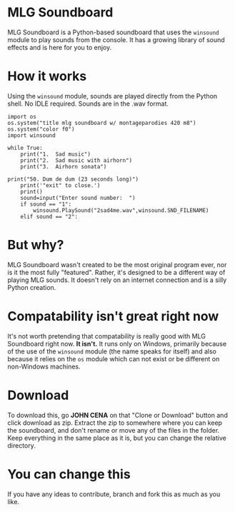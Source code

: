 # MLG Soundboard
MLG Soundboard is a Python-based soundboard that uses the `winsound` module to play sounds from the console.  It has a growing library of sound effects and is here for you to enjoy.

# How it works
Using the `winsound` module, sounds are played directly from the Python shell.  No IDLE required.  Sounds are in the .wav format.
```
import os
os.system("title mlg soundboard w/ montageparodies 420 m8")
os.system("color f0")
import winsound

while True:
    print("1.  Sad music")
    print("2.  Sad music with airhorn")
    print("3.  Airhorn sonata")
```
```
print("50. Dum de dum (23 seconds long)")
    print('"exit" to close.')
    print()
    sound=input("Enter sound number:  ")
    if sound == "1":
        winsound.PlaySound("2sad4me.wav",winsound.SND_FILENAME)
    elif sound == "2":
```

# But why?
MLG Soundboard wasn't created to be the most original program ever, nor is it the most fully "featured".  Rather, it's designed to be a different way of playing MLG sounds.  It doesn't rely on an internet connection and is a silly Python creation.

# Compatability isn't great right now
It's not worth pretending that compatability is really good with MLG Soundboard right now.  **It isn't.**  It runs only on Windows, primarily because of the use of the `winsound` module (the name speaks for itself) and also because it relies on the `os` module which can not exist or be different on non-Windows machines.

# Download
To download this, go **JOHN CENA** on that "Clone or Download" button and click download as zip.  Extract the zip to somewhere where you can keep the soundboard, and don't rename or move any of the files in the folder.  Keep everything in the same place as it is, but you can change the relative directory.

# You can change this
If you have any ideas to contribute, branch and fork this as much as you like.
